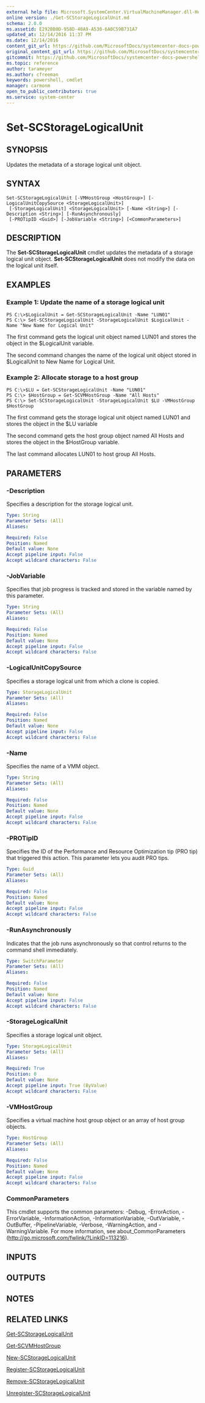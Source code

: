 ```yaml
---
external help file: Microsoft.SystemCenter.VirtualMachineManager.dll-Help.xml
online version: ./Get-SCStorageLogicalUnit.md
schema: 2.0.0
ms.assetid: E292BB0D-958D-40A9-A530-6A0C59B731A7
updated_at: 12/14/2016 11:37 PM
ms.date: 12/14/2016
content_git_url: https://github.com/MicrosoftDocs/systemcenter-docs-powershell/blob/master/systemcenter-cmdlets/SystemCenter2016/VirtualMachineManager/v1/Set-SCStorageLogicalUnit.md
original_content_git_url: https://github.com/MicrosoftDocs/systemcenter-docs-powershell/blob/master/systemcenter-cmdlets/SystemCenter2016/VirtualMachineManager/v1/Set-SCStorageLogicalUnit.md
gitcommit: https://github.com/MicrosoftDocs/systemcenter-docs-powershell/blob/ddd0fefc9adaabb9394eb6c21b33370913d1830d/systemcenter-cmdlets/SystemCenter2016/VirtualMachineManager/v1/Set-SCStorageLogicalUnit.md
ms.topic: reference
author: tarameyer
ms.author: cfreeman
keywords: powershell, cmdlet
manager: carmonm
open_to_public_contributors: true
ms.service: system-center
---
```


# Set-SCStorageLogicalUnit

## SYNOPSIS
Updates the metadata of a storage logical unit object.

## SYNTAX

```
Set-SCStorageLogicalUnit [-VMHostGroup <HostGroup>] [-LogicalUnitCopySource <StorageLogicalUnit>]
 [-StorageLogicalUnit] <StorageLogicalUnit> [-Name <String>] [-Description <String>] [-RunAsynchronously]
 [-PROTipID <Guid>] [-JobVariable <String>] [<CommonParameters>]
```

## DESCRIPTION
The **Set-SCStorageLogicalUnit** cmdlet updates the metadata of a storage logical unit object.
**Set-SCStorageLogicalUnit** does not modify the data on the logical unit itself.

## EXAMPLES

### Example 1: Update the name of a storage logical unit
```
PS C:\>$LogicalUnit = Get-SCStorageLogicalUnit -Name "LUN01"
PS C:\> Set-SCStorageLogicalUnit -StorageLogicalUnit $LogicalUnit -Name "New Name for Logical Unit"
```

The first command gets the logical unit object named LUN01 and stores the object in the $LogicalUnit variable.

The second command changes the name of the logical unit object stored in $LogicalUnit to New Name for Logical Unit.

### Example 2: Allocate storage to a host group
```
PS C:\>$LU = Get-SCStorageLogicalUnit -Name "LUN01"
PS C:\> $HostGroup = Get-SCVMHostGroup -Name "All Hosts"
PS C:\> Set-SCStorageLogicalUnit -StorageLogicalUnit $LU -VMHostGroup $HostGroup
```

The first command gets the storage logical unit object named LUN01 and stores the object in the $LU variable

The second command gets the host group object named All Hosts and stores the object in the $HostGroup variable.

The last command allocates LUN01 to host group All Hosts.

## PARAMETERS

### -Description
Specifies a description for the storage logical unit.

```yaml
Type: String
Parameter Sets: (All)
Aliases: 

Required: False
Position: Named
Default value: None
Accept pipeline input: False
Accept wildcard characters: False
```

### -JobVariable
Specifies that job progress is tracked and stored in the variable named by this parameter.

```yaml
Type: String
Parameter Sets: (All)
Aliases: 

Required: False
Position: Named
Default value: None
Accept pipeline input: False
Accept wildcard characters: False
```

### -LogicalUnitCopySource
Specifies a storage logical unit from which a clone is copied.

```yaml
Type: StorageLogicalUnit
Parameter Sets: (All)
Aliases: 

Required: False
Position: Named
Default value: None
Accept pipeline input: False
Accept wildcard characters: False
```

### -Name
Specifies the name of a VMM object.

```yaml
Type: String
Parameter Sets: (All)
Aliases: 

Required: False
Position: Named
Default value: None
Accept pipeline input: False
Accept wildcard characters: False
```

### -PROTipID
Specifies the ID of the Performance and Resource Optimization tip (PRO tip) that triggered this action.
This parameter lets you audit PRO tips.

```yaml
Type: Guid
Parameter Sets: (All)
Aliases: 

Required: False
Position: Named
Default value: None
Accept pipeline input: False
Accept wildcard characters: False
```

### -RunAsynchronously
Indicates that the job runs asynchronously so that control returns to the command shell immediately.

```yaml
Type: SwitchParameter
Parameter Sets: (All)
Aliases: 

Required: False
Position: Named
Default value: None
Accept pipeline input: False
Accept wildcard characters: False
```

### -StorageLogicalUnit
Specifies a storage logical unit object.

```yaml
Type: StorageLogicalUnit
Parameter Sets: (All)
Aliases: 

Required: True
Position: 0
Default value: None
Accept pipeline input: True (ByValue)
Accept wildcard characters: False
```

### -VMHostGroup
Specifies a virtual machine host group object or an array of host group objects.

```yaml
Type: HostGroup
Parameter Sets: (All)
Aliases: 

Required: False
Position: Named
Default value: None
Accept pipeline input: False
Accept wildcard characters: False
```

### CommonParameters
This cmdlet supports the common parameters: -Debug, -ErrorAction, -ErrorVariable, -InformationAction, -InformationVariable, -OutVariable, -OutBuffer, -PipelineVariable, -Verbose, -WarningAction, and -WarningVariable. For more information, see about_CommonParameters (http://go.microsoft.com/fwlink/?LinkID=113216).

## INPUTS

## OUTPUTS

## NOTES

## RELATED LINKS

[Get-SCStorageLogicalUnit](xref:SystemCenter2016/VirtualMachineManager/v1/Get-SCStorageLogicalUnit.md)

[Get-SCVMHostGroup](xref:SystemCenter2016/VirtualMachineManager/v1/Get-SCVMHostGroup.md)

[New-SCStorageLogicalUnit](xref:SystemCenter2016/VirtualMachineManager/v1/New-SCStorageLogicalUnit.md)

[Register-SCStorageLogicalUnit](xref:SystemCenter2016/VirtualMachineManager/v1/Register-SCStorageLogicalUnit.md)

[Remove-SCStorageLogicalUnit](xref:SystemCenter2016/VirtualMachineManager/v1/Remove-SCStorageLogicalUnit.md)

[Unregister-SCStorageLogicalUnit](xref:SystemCenter2016/VirtualMachineManager/v1/Unregister-SCStorageLogicalUnit.md)

